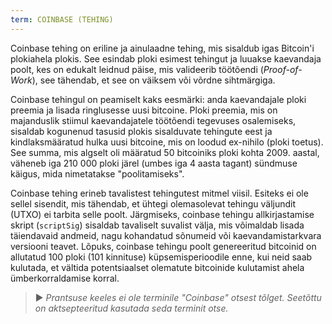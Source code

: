 ```yaml
---
term: COINBASE (TEHING)
---
```


Coinbase tehing on eriline ja ainulaadne tehing, mis sisaldub igas Bitcoin'i plokiahela plokis. See esindab ploki esimest tehingut ja luuakse kaevandaja poolt, kes on edukalt leidnud päise, mis valideerib töötõendi (*Proof-of-Work*), see tähendab, et see on väiksem või võrdne sihtmärgiga.

Coinbase tehingul on peamiselt kaks eesmärki: anda kaevandajale ploki preemia ja lisada ringlusesse uusi bitcoine. Ploki preemia, mis on majanduslik stiimul kaevandajatele töötõendi tegevuses osalemiseks, sisaldab kogunenud tasusid plokis sisalduvate tehingute eest ja kindlaksmääratud hulka uusi bitcoine, mis on loodud ex-nihilo (ploki toetus). See summa, mis algselt oli määratud 50 bitcoiniks ploki kohta 2009. aastal, väheneb iga 210 000 ploki järel (umbes iga 4 aasta tagant) sündmuse käigus, mida nimetatakse "poolitamiseks".

Coinbase tehing erineb tavalistest tehingutest mitmel viisil. Esiteks ei ole sellel sisendit, mis tähendab, et ühtegi olemasolevat tehingu väljundit (UTXO) ei tarbita selle poolt. Järgmiseks, coinbase tehingu allkirjastamise skript (`scriptSig`) sisaldab tavaliselt suvalist välja, mis võimaldab lisada täiendavaid andmeid, nagu kohandatud sõnumeid või kaevandamistarkvara versiooni teavet. Lõpuks, coinbase tehingu poolt genereeritud bitcoinid on allutatud 100 ploki (101 kinnituse) küpsemisperioodile enne, kui neid saab kulutada, et vältida potentsiaalset olematute bitcoinide kulutamist ahela ümberkorraldamise korral.

> ► *Prantsuse keeles ei ole terminile "Coinbase" otsest tõlget. Seetõttu on aktsepteeritud kasutada seda terminit otse.*
